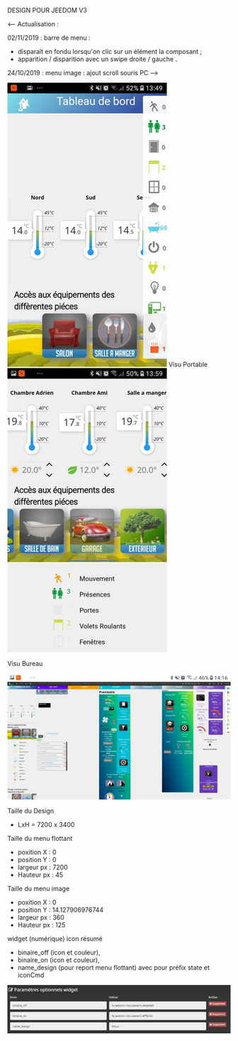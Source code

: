 DESIGN POUR JEEDOM V3

<-- Actualisation :

02/11/2019 : barre de menu :
- disparaît en fondu lorsqu'on clic sur un élément la composant ;
- apparition / disparition avec un swipe droite / gauche .

24/10/2019 : menu image : ajout scroll souris PC
-->

<img src="Doc/Screenshot_20191020-134959_Chrome.jpg" /> Visu Portable
<img src="Doc/Screenshot_20191020-135921_Chrome.jpg" />

Visu Bureau

<img src="Doc/Screenshot_20191020-141623_Chrome.jpg" />

Taille du Design
* LxH = 7200 x 3400

Taille du menu flottant
* poxition X : 0
* position Y : 0
* largeur px : 7200
* Hauteur px : 45

Taille du menu image
* poxition X : 0
* position Y : 14.127906976744
* largeur px : 360
* Hauteur px : 125

widget (numérique) icon résumé
* binaire_off (icon et couleur), 
* binaire_on (icon et couleur), 
* name_design (pour report menu flottant) avec pour préfix state et iconCmd

<img src="Param_icon_resum.png" />


